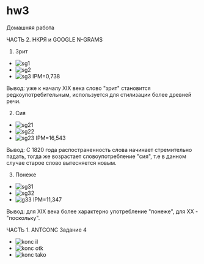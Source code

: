 # hw3
Домашняя работа

ЧАСТЬ 2. НКРЯ и GOOGLE N-GRAMS

1. Зрит
* ![sg1](https://user-images.githubusercontent.com/46749050/55622814-ebe12080-57a9-11e9-9334-db84c6cdc42e.png)
* ![sg2](https://user-images.githubusercontent.com/46749050/55623046-7d509280-57aa-11e9-965d-5c129e109adf.jpg)
* ![sg3](https://user-images.githubusercontent.com/46749050/55623197-f18b3600-57aa-11e9-993d-f519d715bd90.png)
IPM=0,738

Вывод: уже к началу XIX века слово "зрит" становится редкоупотребительным, используется для стилизации более древней речи.

2. Сия
* ![sg21](https://user-images.githubusercontent.com/46749050/55652929-a5191800-57f5-11e9-9778-9f360908c03a.png)
* ![sg22](https://user-images.githubusercontent.com/46749050/55651835-85ccbb80-57f2-11e9-8e0b-90cf4b5129f2.png)
* ![sg23](https://user-images.githubusercontent.com/46749050/55651836-85ccbb80-57f2-11e9-8a4d-941cedc29d75.png)
 IPM=16,543
 
Вывод: С 1820 года распостраненность слова начинает стремительно падать, тогда же возрастает словоупотребление "сия", т.е в данном случае старое слово вытесняется новым.

3. Понеже
* ![sg31](https://user-images.githubusercontent.com/46749050/55667815-05e23800-586a-11e9-9838-d5c98fce7749.png)
* ![sg32](https://user-images.githubusercontent.com/46749050/55667816-05e23800-586a-11e9-9661-6e740ffa6bd2.png)
* ![g33](https://user-images.githubusercontent.com/46749050/55667814-0549a180-586a-11e9-99a8-6ca2d82966a2.png)
IPM=11,347

Вывод: для XIX века более характерно употребление "понеже", для XX - "поскольку".

ЧАСТЬ 1. ANTCONC
Задание 4
* ![konc il](https://user-images.githubusercontent.com/46749050/55672235-6ccf1380-58a1-11e9-8983-336f99daf13f.png)
* ![konc otk](https://user-images.githubusercontent.com/46749050/55672236-6ccf1380-58a1-11e9-90cb-9f15a7981ac4.png)
* ![konc tako](https://user-images.githubusercontent.com/46749050/55672237-6ccf1380-58a1-11e9-8e12-aacda1725714.png)

